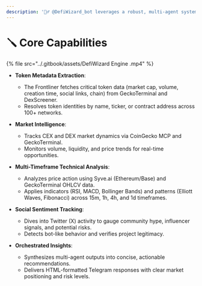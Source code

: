 ```yaml
---
description: '🧙‍♂️ @DefiWizard_bot leverages a robust, multi-agent system to provide:'
---
```


# 🪛 Core Capabilities

{% file src="../.gitbook/assets/DefiWizard Engine .mp4" %}

*   **Token Metadata Extraction**:

    * The Frontliner fetches critical token data (market cap, volume, creation time, social links, chain) from GeckoTerminal and DexScreener.
    * Resolves token identities by name, ticker, or contract address across 100+ networks.


*   **Market Intelligence**:

    * Tracks CEX and DEX market dynamics via CoinGecko MCP and GeckoTerminal.
    * Monitors volume, liquidity, and price trends for real-time opportunities.


*   **Multi-Timeframe Technical Analysis**:

    * Analyzes price action using Syve.ai (Ethereum/Base) and GeckoTerminal OHLCV data.
    * Applies indicators (RSI, MACD, Bollinger Bands) and patterns (Elliott Waves, Fibonacci) across 15m, 1h, 4h, and 1d timeframes.


*   **Social Sentiment Tracking**:

    * Dives into Twitter (X) activity to gauge community hype, influencer signals, and potential risks.
    * Detects bot-like behavior and verifies project legitimacy.


* **Orchestrated Insights**:
  * Synthesizes multi-agent outputs into concise, actionable recommendations.
  * Delivers HTML-formatted Telegram responses with clear market positioning and risk levels.
